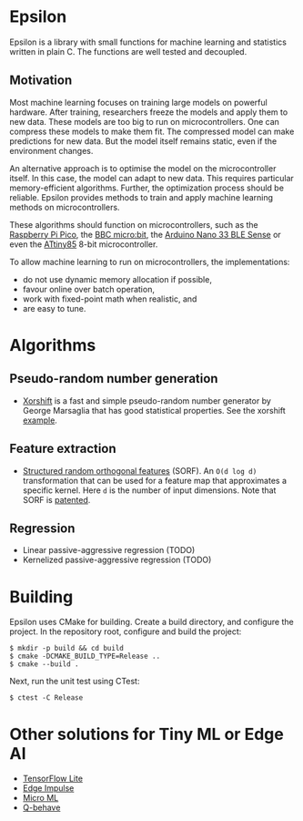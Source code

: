 # Epsilon
Epsilon is a library with small functions for machine learning and statistics
written in plain C. The functions are well tested and decoupled.

## Motivation
Most machine learning focuses on training large models on powerful hardware.
After training, researchers freeze the models and apply them to new data.
These models are too big to run on microcontrollers. One can compress these
models to make them fit. The compressed model can make predictions for new
data. But the model itself remains static, even if the environment changes.

An alternative approach is to optimise the model on the microcontroller
itself. In this case, the model can adapt to new data. This requires
particular memory-efficient algorithms. Further, the optimization process
should be reliable. Epsilon provides methods to train and apply machine
learning methods on microcontrollers.

These algorithms should function on microcontrollers, such as the
[Raspberry Pi Pico](https://www.raspberrypi.org/products/raspberry-pi-pico/),
the [BBC micro:bit](https://www.microbit.org), the 
[Arduino Nano 33 BLE Sense](https://store.arduino.cc/arduino-nano-33-ble-sense) 
or even the [ATtiny85](https://www.microchip.com/wwwproducts/en/attiny85)
8-bit microcontroller.

To allow machine learning to run on microcontrollers, the implementations:

- do not use dynamic memory allocation if possible,
- favour online over batch operation,
- work with fixed-point math when realistic, and
- are easy to tune.

# Algorithms

## Pseudo-random number generation
- [Xorshift](docs/marsaglia2003xrn.pdf) is a fast and simple
pseudo-random number generator by George Marsaglia that has good statistical
properties. See the xorshift [example](examples/example_xorshift.c).

## Feature extraction
- [Structured random orthogonal features](docs/yu2016orf.pdf) (SORF). An `O(d
log d)` transformation that can be used for a feature map that approximates a
specific kernel. Here `d` is the number of input dimensions. Note that SORF
is [patented](https://patents.google.com/patent/US20180114145A1).

## Regression
- Linear passive-aggressive regression (TODO)
- Kernelized passive-aggressive regression (TODO)

# Building
Epsilon uses CMake for building. Create a build directory, and configure the
project. In the repository root, configure and build the project:

```
$ mkdir -p build && cd build
$ cmake -DCMAKE_BUILD_TYPE=Release ..
$ cmake --build .
```

Next, run the unit test using CTest:

```
$ ctest -C Release
```

# Other solutions for Tiny ML or Edge AI
- [TensorFlow Lite](https://www.tensorflow.org/lite/)
- [Edge Impulse](https://www.edgeimpulse.com)
- [Micro ML](https://github.com/eloquentarduino/EloquentMicroML)
- [Q-behave](https://github.com/smigielski/q-behave)